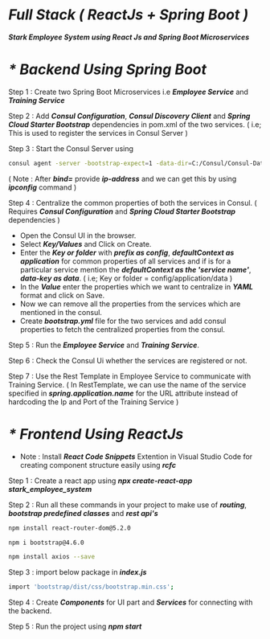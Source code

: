 # _Full Stack ( ReactJs + Spring Boot )_

**_Stark Employee System using React Js and Spring Boot Microservices_**

# _* Backend Using Spring Boot_

Step 1 : Create two Spring Boot Microservices i.e **_Employee Service_** and **_Training Service_**

Step 2 : Add **_Consul Configuration_**, **_Consul Discovery Client_** and **_Spring Cloud Starter Bootstrap_** dependencies in pom.xml of the two services.
( i.e; This is used to register the services in Consul Server )

Step 3 : Start the Consul Server using 
```bash 
consul agent -server -bootstrap-expect=1 -data-dir=C:/Consul/Consul-Data -ui -bind= 
```            
( Note : After **_bind=_** provide **_ip-address_** and we can get this by using **_ipconfig_** command )

Step 4 : Centralize the common properties of both the services in Consul. ( Requires **_Consul Configuration_** and **_Spring Cloud Starter Bootstrap_** dependencies )
* Open the Consul UI in the browser.
* Select **_Key/Values_** and Click on Create.
* Enter the **_Key or folder_** with **_prefix as config_**, **_defaultContext as application_** for common properties of all services and if is for a particular service mention the _**defaultContext as the 'service name'**_, **_data-key as data_**. ( i.e; Key or folder = config/application/data )
* In the **_Value_** enter the properties which we want to centralize in **_YAML_** format and click on Save.
* Now we can remove all the properties from the services which are mentioned in the consul.
* Create **_bootstrap.yml_** file for the two services and add consul properties to fetch the centralized properties from the consul.

Step 5 : Run the **_Employee Service_** and **_Training Service_**.

Step 6 : Check the Consul Ui whether the services are registered or not.

Step 7 : Use the Rest Template in Employee Service to communicate with Training Service.
( In RestTemplate, we can use the name of the service specified in **_spring.application.name_** for the URL attribute instead of hardcoding the Ip and Port of the Training Service )

# _* Frontend Using ReactJs_

* Note : Install **_React Code Snippets_** Extention in Visual Studio Code for creating component structure easily using **_rcfc_**

Step 1 : Create a react app using **_npx create-react-app stark_employee_system_**

Step 2 : Run all these commands in your project to make use of **_routing_**, **_bootstrap predefined classes_** and **_rest api's_**
```bash 
npm install react-router-dom@5.2.0
```
```bash 
npm i bootstrap@4.6.0
```
```bash 
npm install axios --save
```

Step 3 : import below package in **_index.js_**
```bash 
import 'bootstrap/dist/css/bootstrap.min.css';
```

Step 4 : Create **_Components_** for UI part and **_Services_** for connecting with the backend.

Step 5 : Run the project using **_npm start_**
 
